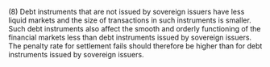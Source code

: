 (8) Debt instruments that are not issued by sovereign issuers have less liquid markets and the size of transactions in such instruments is smaller. Such debt instruments also affect the smooth and orderly functioning of the financial markets less than debt instruments issued by sovereign issuers. The penalty rate for settlement fails should therefore be higher than for debt instruments issued by sovereign issuers.